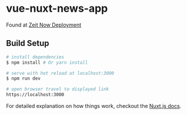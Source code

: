 # vue-nuxt-news-app

Found at [Zeit Now Deployment](https://vue-nuxt-news-app-rvayskfhdq.now.sh/)

## Build Setup

``` bash
# install dependencies
$ npm install # Or yarn install

# serve with hot reload at localhost:3000
$ npm run dev

# open browser travel to displayed link
https://localhost:3000
```

For detailed explanation on how things work, checkout the [Nuxt.js docs](https://github.com/nuxt/nuxt.js).
